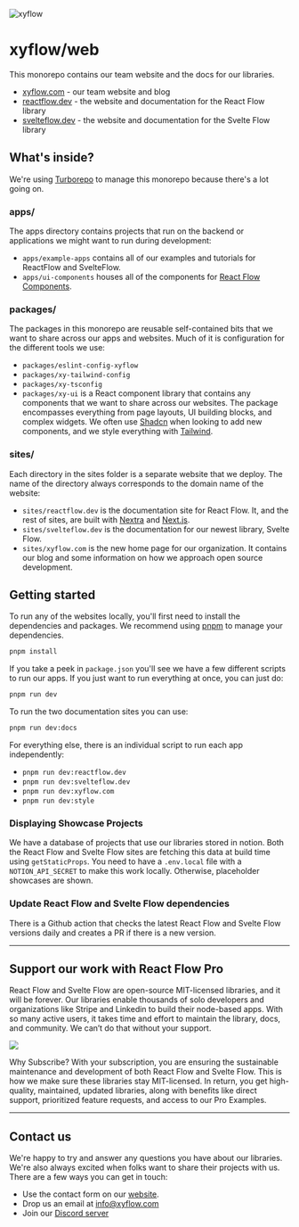 ![xyflow](https://github.com/xyflow/web/assets/2857535/36a86114-e925-4669-a2dd-d0ae35cce76d)

# xyflow/web

This monorepo contains our team website and the docs for our libraries.

- [xyflow.com](https://xyflow.com) - our team website and blog
- [reactflow.dev](https://reactflow.dev) - the website and documentation for the React Flow library
- [svelteflow.dev](https://svelteflow.dev) - the website and documentation for the Svelte Flow library

## What's inside?

We're using [Turborepo](https://turbo.build/repo) to manage this monorepo because
there's a lot going on.

### apps/

The apps directory contains projects that run on the backend or applications we
might want to run during development:

- `apps/example-apps` contains all of our examples and tutorials for ReactFlow and SvelteFlow.
- `apps/ui-components` houses all of the components for [React Flow Components](https://reactflow.dev/components).

### packages/

The packages in this monorepo are reusable self-contained bits that we want to
share across our apps and websites. Much of it is configuration for the different
tools we use:

- `packages/eslint-config-xyflow`
- `packages/xy-tailwind-config`
- `packages/xy-tsconfig`
- `packages/xy-ui` is a React component library that contains any components that
  we want to share across our websites. The package encompasses everything from
  page layouts, UI building blocks, and complex widgets. We often use
  [Shadcn](https://ui.shadcn.com) when looking to add new components, and we style
  everything with [Tailwind](https://tailwindcss.com).

### sites/

Each directory in the sites folder is a separate website that we deploy. The name
of the directory always corresponds to the domain name of the website:

- `sites/reactflow.dev` is the documentation site for React Flow. It, and the
  rest of sites, are built with [Nextra](https://nextra.site/) and
  [Next.js](https://nextjs.org/).
- `sites/svelteflow.dev` is the documentation for our newest library, Svelte Flow.
- `sites/xyflow.com` is the new home page for our organization. It contains our
  blog and some information on how we approach open source development.

## Getting started

To run any of the websites locally, you'll first need to install the dependencies
and packages. We recommend using [pnpm](https://pnpm.io/) to manage your dependencies.

```sh
pnpm install
```

If you take a peek in `package.json` you'll see we have a few different scripts
to run our apps. If you just want to run everything at once, you can just do:

```sh
pnpm run dev
```

To run the two documentation sites you can use:

```sh
pnpm run dev:docs
```

For everything else, there is an individual script to run each app independently:

- `pnpm run dev:reactflow.dev`
- `pnpm run dev:svelteflow.dev`
- `pnpm run dev:xyflow.com`
- `pnpm run dev:style`

### Displaying Showcase Projects

We have a database of projects that use our libraries stored in notion. Both the
React Flow and Svelte Flow sites are fetching this data at build time using `getStaticProps`. You need to have a `.env.local` file with a `NOTION_API_SECRET` to make this work locally. Otherwise, placeholder showcases are shown.

### Update React Flow and Svelte Flow dependencies

There is a Github action that checks the latest React Flow and Svelte Flow versions
daily and creates a PR if there is a new version.

---

## Support our work with React Flow Pro

React Flow and Svelte Flow are open-source MIT-licensed libraries, and it will
be forever. Our libraries enable thousands of solo developers and organizations
like Stripe and Linkedin to build their node-based apps. With so many active
users, it takes time and effort to maintain the library, docs, and community.
We can’t do that without your support.

[<img src="./assets/readme-pro.png">](https://reactflow.dev/pro)

Why Subscribe? With your subscription, you are ensuring the sustainable
maintenance and development of both React Flow and Svelte Flow. This is how we
make sure these libraries stay MIT-licensed. In return, you get high-quality,
maintained, updated libraries, along with benefits like direct support,
prioritized feature requests, and access to our Pro Examples.

---

## Contact us

We're happy to try and answer any questions you have about our libraries. We're
also always excited when folks want to share their projects with us. There are
a few ways you can get in touch:

- Use the contact form on our [website](https://xyflow.com/contact).
- Drop us an email at [info@xyflow.com](mailto:info@xyflow.com)
- Join our [Discord server](https://discord.com/invite/RVmnytFmGW)
